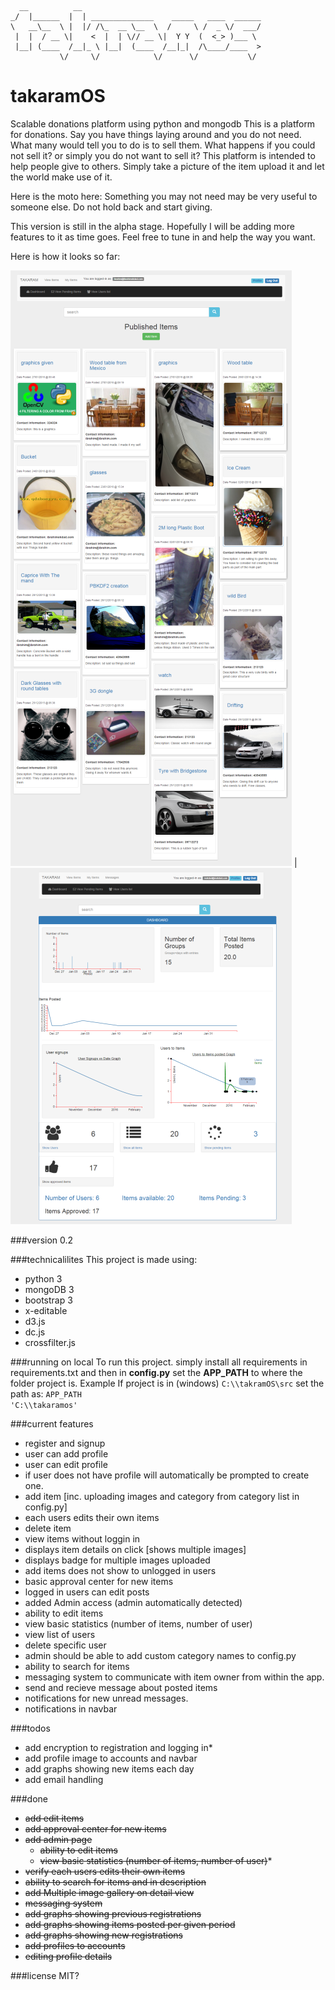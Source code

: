       __          __                                        
    _/  |______  |  | ______________    _____   ____  ______
    \   __\__  \ |  |/ /\_  __ \__  \  /     \ /  _ \/  ___/
     |  |  / __ \|    <  |  | \// __ \|  Y Y  (  <_> )___ \ 
     |__| (____  /__|_ \ |__|  (____  /__|_|  /\____/____  >
               \/     \/            \/      \/           \/ 

# takaramOS
Scalable donations platform using python and mongodb
This is a platform for donations. Say you have things laying around and you do not need. What many would tell you to do is to sell them. What happens if you could not sell it? or simply you do not want to sell it?  This platform is intended to help people give to others. Simply take a picture of the item upload it and let the world make use of it. 

Here is the moto here: Something you may not need may be very useful to someone else.
Do not hold back and start giving.

This version is still in the alpha stage. Hopefully I will be adding more features to it as time goes. Feel free to tune in and help the way you want.

Here is how it looks so far:

![alt tag](https://github.com/ibininja/takaramOS/blob/master/src/static/assets/takaramOS_small.png?raw=true) | ![alt tag](https://github.com/ibininja/takaramOS/blob/master/src/static/assets/takaram_dashboard_small.png?raw=true) 

###version
0.2

###technicalilites
This project is made using:
* python 3
* mongoDB 3
* bootstrap 3
* x-editable
* d3.js
* dc.js
* crossfilter.js

###running on local
To run this project. simply install all requirements in requirements.txt and then in <b>config.py</b> set the <b>APP_PATH</b> to where the folder project is. Example
If project is in (windows) <code>C:\\\takramOS\src</code> set the path as: 
<code>APP_PATH 'C:\\\takaramos'</code>

###current features
* register and signup
* user can add profile
* user can edit profile
* if user does not have profile will automatically be prompted to create one.
* add item [inc. uploading images and category from category list in config.py]
* each users edits their own items
* delete item
* view items without loggin in
* displays item details on click [shows multiple images]
* displays badge for multiple images uploaded
* add items does not show to unlogged in users
* basic approval center for new items
* logged in users can edit posts
* added Admin access (admin automatically detected)
 * ability to edit items
 * view basic statistics (number of items, number of user)
 * view list of users
 * delete specific user
 * admin should be able to add custom category names to config.py
* ability to search for items
* messaging system to communicate with item owner from within the app.
 * send and recieve message about posted items
 * notifications for new unread messages.
 * notifications in navbar

###todos
* add encryption to registration and logging in* 
* add profile image to accounts and navbar
* add graphs showing new items each day 
* add email handling

###done
* ~~add edit items~~
* ~~add approval center for new items~~
* ~~add admin page~~
  * ~~ability to edit items~~
  * ~~view basic statistics (number of items, number of user)~~* 
* ~~verify each users edits their own items~~
* ~~ability to search for items and in description~~
* ~~add Multiple image gallery on detail view~~
* ~~messaging system~~
* ~~add graphs showing previous registrations~~
* ~~add graphs showing items posted per given period~~
* ~~add graphs showing new registrations~~
* ~~add profiles to accounts~~
* ~~editing profile details~~

###license
MIT?
